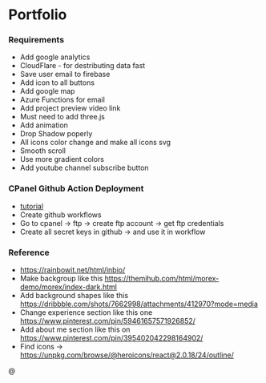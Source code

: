 # Portfolio

### Requirements
 - Add google analytics
 - CloudFlare - for destributing data fast
 - Save user email to firebase
 - Add icon to all buttons
 - Add google map
 - Azure Functions for email
 - Add project preview video link
 - Must need to add three.js
 - Add animation
 - Drop Shadow poperly
 - All icons color change and make all icons svg
 - Smooth scroll
 - Use more gradient colors
 - Add youtube channel subscribe button

### CPanel Github Action Deployment
 - [tutorial](https://www.youtube.com/watch?v=x_GZpOGyJpg)
 - Create github workflows 
 - Go to cpanel -> ftp -> create ftp account -> get ftp credentials
 - Create all secret keys in github -> and use it in workflow

### Reference
 - https://rainbowit.net/html/inbio/
 - Make backgroup like this https://themihub.com/html/morex-demo/morex/index-dark.html
 - Add background shapes like this https://dribbble.com/shots/7662998/attachments/412970?mode=media
 - Change experience section like this one https://www.pinterest.com/pin/59461657571926852/
 - Add about me section like this on https://www.pinterest.com/pin/395402042298164902/
 - Find icons -> https://unpkg.com/browse/@heroicons/react@2.0.18/24/outline/





@

 
